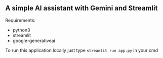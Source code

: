 ## A simple AI assistant with Gemini and Streamlit 

Requirements:
* python3
* streamlit
* google-generativeai

To run this application locally just type `streamlit run app.py` in your cmd
